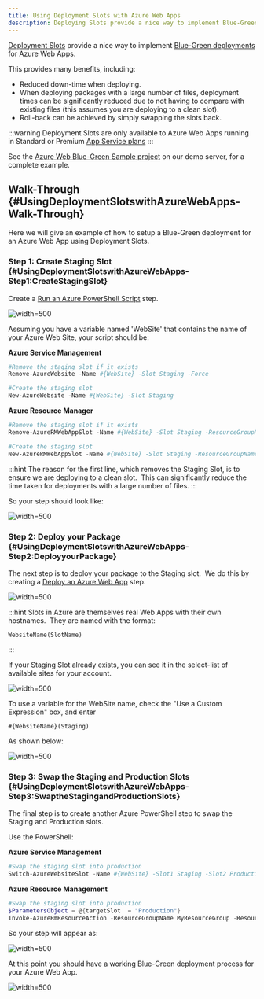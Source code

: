 ```yaml
---
title: Using Deployment Slots with Azure Web Apps
description: Deploying Slots provide a nice way to implement Blue-Green deployments for Azure Web Apps.
---
```


[Deployment Slots](https://azure.microsoft.com/en-us/documentation/articles/web-sites-staged-publishing/) provide a nice way to implement [Blue-Green deployments](http://martinfowler.com/bliki/BlueGreenDeployment.html) for Azure Web Apps.

This provides many benefits, including:

- Reduced down-time when deploying.
- When deploying packages with a large number of files, deployment times can be significantly reduced due to not having to compare with existing files (this assumes you are deploying to a clean slot).
- Roll-back can be achieved by simply swapping the slots back.

:::warning
Deployment Slots are only available to Azure Web Apps running in Standard or Premium [App Service plans](https://azure.microsoft.com/en-us/pricing/details/app-service/plans/)
:::

See the [Azure Web Blue-Green Sample project](https://demo.octopusdeploy.com/app#/projects/azure-web-blue-green-sample/process) on our demo server, for a complete example.

## Walk-Through {#UsingDeploymentSlotswithAzureWebApps-Walk-Through}

Here we will give an example of how to setup a Blue-Green deployment for an Azure Web App using Deployment Slots.

### Step 1: Create Staging Slot {#UsingDeploymentSlotswithAzureWebApps-Step1:CreateStagingSlot}

Create a [Run an Azure PowerShell Script](/docs/guides/azure-deployments/running-azure-powershell/index.md) step.

![](/docs/images/3049371/3278543.png "width=500")

Assuming you have a variable named 'WebSite' that contains the name of your Azure Web Site, your script should be:

**Azure Service Management**

```powershell
#Remove the staging slot if it exists
Remove-AzureWebsite -Name #{WebSite} -Slot Staging -Force

#Create the staging slot
New-AzureWebsite -Name #{WebSite} -Slot Staging
```

**Azure Resource Manager**

```powershell
#Remove the staging slot if it exists
Remove-AzureRMWebAppSlot -Name #{WebSite} -Slot Staging -ResourceGroupName MyResourceGroup -Force

#Create the staging slot
New-AzureRMWebAppSlot -Name #{WebSite} -Slot Staging -ResourceGroupName MyResourceGroup
```

:::hint
The reason for the first line, which removes the Staging Slot, is to ensure we are deploying to a clean slot.  This can significantly reduce the time taken for deployments with a large number of files.
:::

So your step should look like:

![](/docs/images/3049371/3278549.png "width=500")

### Step 2: Deploy your Package {#UsingDeploymentSlotswithAzureWebApps-Step2:DeployyourPackage}

The next step is to deploy your package to the Staging slot.  We do this by creating a [Deploy an Azure Web App](/docs/deploying-applications/deploying-to-azure/deploying-a-package-to-an-azure-web-app/index.md) step.

![](/docs/images/3049371/3278554.png "width=500")

:::hint
Slots in Azure are themselves real Web Apps with their own hostnames.  They are named with the format:

```
WebsiteName(SlotName) 
```
:::

If your Staging Slot already exists, you can see it in the select-list of available sites for your account.

![](/docs/images/3049371/3278555.png "width=500")

To use a variable for the WebSite name, check the "Use a Custom Expression" box, and enter

```
#{WebsiteName}(Staging)
```

As shown below:

![](/docs/images/3049371/3278556.png "width=500")

### Step 3: Swap the Staging and Production Slots {#UsingDeploymentSlotswithAzureWebApps-Step3:SwaptheStagingandProductionSlots}

The final step is to create another Azure PowerShell step to swap the Staging and Production slots.

Use the PowerShell:

**Azure Service Management**

```powershell
#Swap the staging slot into production
Switch-AzureWebsiteSlot -Name #{WebSite} -Slot1 Staging -Slot2 Production -Force
```

**Azure Resource Management**

```powershell
#Swap the staging slot into production
$ParametersObject = @{targetSlot  = "Production"}
Invoke-AzureRmResourceAction -ResourceGroupName MyResourceGroup -ResourceType Microsoft.Web/sites/slots -ResourceName #{WebSite}/Staging -Action slotsswap -Parameters $ParametersObject -ApiVersion 2015-07-01
```

So your step will appear as:

![](/docs/images/3049371/3278558.png "width=500")

At this point you should have a working Blue-Green deployment process for your Azure Web App.

![](/docs/images/3049371/3278559.png "width=500")
